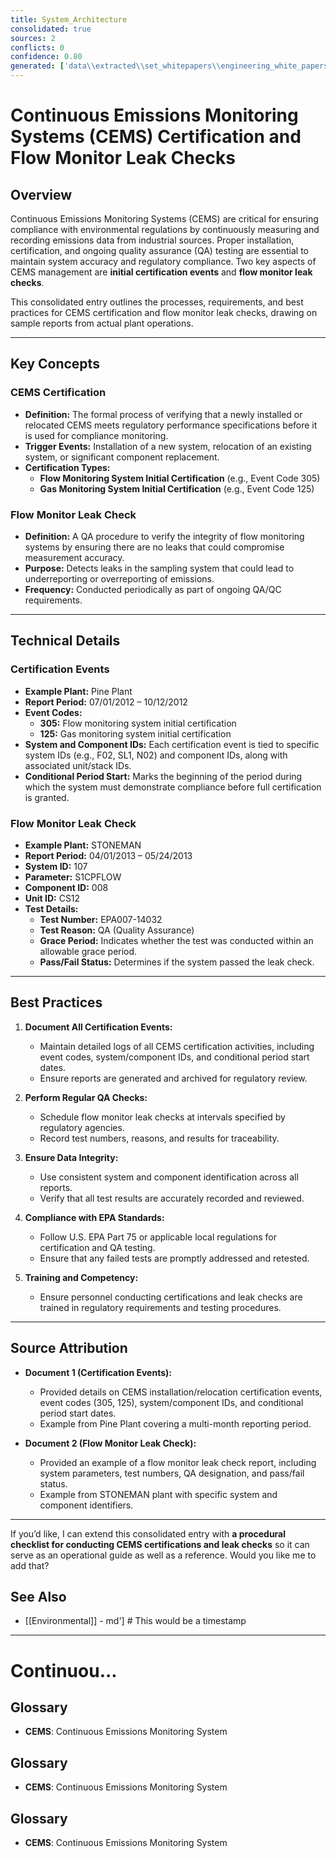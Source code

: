 ```yaml
---
title: System_Architecture
consolidated: true
sources: 2
conflicts: 0
confidence: 0.80
generated: ['data\\extracted\\set_whitepapers\\engineering_white_papers_WhitePapers_SampleTests_CertificationEventspdf_34e4c2dd.md', 'data\\extracted\\set_whitepapers\\engineering_white_papers_WhitePapers_SampleTests_FlowMonitorLeakCheckpdf_e0e74e0a.md']  # This would be a timestamp
---
```


# Continuous Emissions Monitoring Systems (CEMS) Certification and Flow Monitor Leak Checks

## Overview
Continuous Emissions Monitoring Systems (CEMS) are critical for ensuring compliance with environmental regulations by continuously measuring and recording emissions data from industrial sources. Proper installation, certification, and ongoing quality assurance (QA) testing are essential to maintain system accuracy and regulatory compliance. Two key aspects of CEMS management are **initial certification events** and **flow monitor leak checks**.

This consolidated entry outlines the processes, requirements, and best practices for CEMS certification and flow monitor leak checks, drawing on sample reports from actual plant operations.

---

## Key Concepts

### CEMS Certification
- **Definition:** The formal process of verifying that a newly installed or relocated CEMS meets regulatory performance specifications before it is used for compliance monitoring.
- **Trigger Events:** Installation of a new system, relocation of an existing system, or significant component replacement.
- **Certification Types:**
  - **Flow Monitoring System Initial Certification** (e.g., Event Code 305)
  - **Gas Monitoring System Initial Certification** (e.g., Event Code 125)

### Flow Monitor Leak Check
- **Definition:** A QA procedure to verify the integrity of flow monitoring systems by ensuring there are no leaks that could compromise measurement accuracy.
- **Purpose:** Detects leaks in the sampling system that could lead to underreporting or overreporting of emissions.
- **Frequency:** Conducted periodically as part of ongoing QA/QC requirements.

---

## Technical Details

### Certification Events
- **Example Plant:** Pine Plant
- **Report Period:** 07/01/2012 – 10/12/2012
- **Event Codes:**
  - **305:** Flow monitoring system initial certification
  - **125:** Gas monitoring system initial certification
- **System and Component IDs:** Each certification event is tied to specific system IDs (e.g., F02, SL1, N02) and component IDs, along with associated unit/stack IDs.
- **Conditional Period Start:** Marks the beginning of the period during which the system must demonstrate compliance before full certification is granted.

### Flow Monitor Leak Check
- **Example Plant:** STONEMAN
- **Report Period:** 04/01/2013 – 05/24/2013
- **System ID:** 107
- **Parameter:** S1CPFLOW
- **Component ID:** 008
- **Unit ID:** CS12
- **Test Details:**
  - **Test Number:** EPA007-14032
  - **Test Reason:** QA (Quality Assurance)
  - **Grace Period:** Indicates whether the test was conducted within an allowable grace period.
  - **Pass/Fail Status:** Determines if the system passed the leak check.

---

## Best Practices

1. **Document All Certification Events:**
   - Maintain detailed logs of all CEMS certification activities, including event codes, system/component IDs, and conditional period start dates.
   - Ensure reports are generated and archived for regulatory review.

2. **Perform Regular QA Checks:**
   - Schedule flow monitor leak checks at intervals specified by regulatory agencies.
   - Record test numbers, reasons, and results for traceability.

3. **Ensure Data Integrity:**
   - Use consistent system and component identification across all reports.
   - Verify that all test results are accurately recorded and reviewed.

4. **Compliance with EPA Standards:**
   - Follow U.S. EPA Part 75 or applicable local regulations for certification and QA testing.
   - Ensure that any failed tests are promptly addressed and retested.

5. **Training and Competency:**
   - Ensure personnel conducting certifications and leak checks are trained in regulatory requirements and testing procedures.

---

## Source Attribution

- **Document 1 (Certification Events):**
  - Provided details on CEMS installation/relocation certification events, event codes (305, 125), system/component IDs, and conditional period start dates.
  - Example from Pine Plant covering a multi-month reporting period.

- **Document 2 (Flow Monitor Leak Check):**
  - Provided an example of a flow monitor leak check report, including system parameters, test numbers, QA designation, and pass/fail status.
  - Example from STONEMAN plant with specific system and component identifiers.

---

If you’d like, I can extend this consolidated entry with **a procedural checklist for conducting CEMS certifications and leak checks** so it can serve as an operational guide as well as a reference. Would you like me to add that?

## See Also

- [[Environmental]] - md']  # This would be a timestamp
---

# Continuou...


## Glossary

- **CEMS**: Continuous Emissions Monitoring System


## Glossary

- **CEMS**: Continuous Emissions Monitoring System


## Glossary

- **CEMS**: Continuous Emissions Monitoring System
